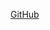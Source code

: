 [GitHub](https://github.com/zanimal88/markdown-portfolio/edit/add-images-links/_includes/03-links.md?pr=%2Fzanimal88%2Fmarkdown-portfolio%2Fpull%2F3)

